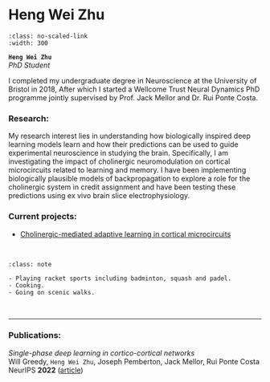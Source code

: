 # Heng Wei Zhu

```{image} ../../img/members/heng.jpg 
:class: no-scaled-link
:width: 300
```

**`Heng Wei Zhu`**  
_PhD Student_  
[<i class="fa-brands fa-twitter fa-lg" style="color:#2a67cf"></i>](https://twitter.com/HengWZhu)
[<i class="fa-brands fa-linkedin-in fa-lg" style="color:#5a97d8"></i>](https://www.linkedin.com/in/heng-wei-zhu-167a11176/)
[<i class="fa-solid fa-building-columns" style="color: #d74242;"></i>](https://neuralml.github.io/people/RPC_heng_wei_zhu/index.html)
[<i class="fa-solid fa-envelope"></i>](mailto:hz15605@my.bristol.ac.uk)
<!--[<i class="fa-brands fa-researchgate" style="color: #57dba8;"></i>](https://www.researchgate.com)
[<i class="fa-brands fa-orcid" style="color: #6eee5d;"></i>](https://www.orcid.org)
[<i class="fa-brands fa-github" style="color: #696969;"></i>](https://www.github.com)-->


I completed my undergraduate degree in Neuroscience at the University of Bristol in 2018,
After which I started a Wellcome Trust Neural Dynamics PhD programme jointly supervised by Prof. Jack Mellor and Dr. Rui Ponte Costa. 

### Research:

My research interest lies in understanding how biologically inspired deep learning models learn and how their predictions can be used to guide experimental neuroscience 
in studying the brain. Specifically, I am investigating the impact of cholinergic neuromodulation on cortical microcircuits related to learning and memory. 
I have been implementing biologically plausible models of 
backpropagation to explore a role for the cholinergic system in credit assignment and have been testing these predictions using ex vivo brain slice electrophysiology.  


### Current projects:

- [Cholinergic-mediated adaptive learning in cortical microcircuits](../../projects/adaptive-learning)


&nbsp;


```{admonition} Outside of the lab
:class: note

- Playing racket sports including badminton, squash and padel. 
- Cooking. 
- Going on scenic walks. 

``` 


&nbsp;

---


### Publications:

_Single-phase deep learning in cortico-cortical networks_<br>
Will Greedy, `Heng Wei Zhu`, Joseph Pemberton, Jack Mellor, Rui Ponte Costa <br>
NeurIPS **2022** ([article](https://proceedings.neurips.cc/paper_files/paper/2022/hash/99088dffd5eab0babebcda4bc58bbcea-Abstract-Conference.html))